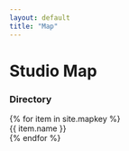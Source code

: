 ```yaml
---
layout: default
title: "Map"
---
```

<link rel="stylesheet" href="{{ "/assets/css/leaflet.css" | relative_url }}">
<script src="{{ "/assets/js/leaflet.js" | relative_url }}"></script>
<script>
// Annoying hack to prevent map overlapping due to the top bar on Android
function fixHeight() {
	document.documentElement.style.setProperty("--viewport-height", `${window.visualViewport.height}px`);
}
window.visualViewport.addEventListener("resize", fixHeight);
fixHeight();
</script>

<div class="w-100 position-relative" style="height: calc(var(--viewport-height) - 3.5rem);">
	<h1 class="map-overlay left-0 top-0 ms-3 mt-3">Studio Map</h1>
	<div class="map-overlay left-0 bottom-0 ms-3 mb-3">
		<h3 class="ala-font">Directory</h3>
		{% for item in site.mapkey %}
		<div class="m-1">
			<i class="bi bi-circle-fill" style="color: {{item.color}};" aria-hidden="true"></i>
			<span class="ms-2">{{ item.name }}</span>
		</div>
		{% endfor %}
	</div>
	<div id="map" class="w-100 h-100"></div>
</div>

<script>
const map = L.map("map", {
	crs: L.CRS.Simple,
	attributionControl: false,
	minZoom: -1,
	maxZoom: 4
});
const bounds = [[0,0], [860, 1000]];
const image = L.imageOverlay("/assets/images/map/StudioMap.png", bounds).addTo(map);
map.setMaxBounds(bounds);
map.fitBounds(bounds);
</script>
